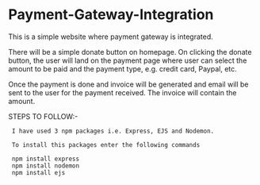 # Payment-Gateway-Integration


This is a simple website where payment gateway is integrated.

There will be a simple donate button on homepage. On clicking the donate button, the user will land on the payment page where user can select the amount to be paid and the payment type, e.g. credit card, Paypal, etc.

Once the payment is done and invoice will be generated and email will be sent to the user for the payment received. The invoice will contain the amount.

STEPS TO FOLLOW:-

     I have used 3 npm packages i.e. Express, EJS and Nodemon. 
     
     To install this packages enter the following commands 
     
     npm install express
     npm install nodemon
     npm install ejs
